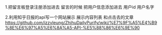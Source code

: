 1.把留言板登录注册添加进去
留言的时候 把用户信息添加进去
用户id 用户名字

2.利用知乎日报的api写一个网站展示
展示内容列表 和点击去的文章
https://github.com/izzyleung/ZhihuDailyPurify/wiki/%E7%9F%A5%E4%B9%8E%E6%97%A5%E6%8A%A5-API-%E5%88%86%E6%9E%90
